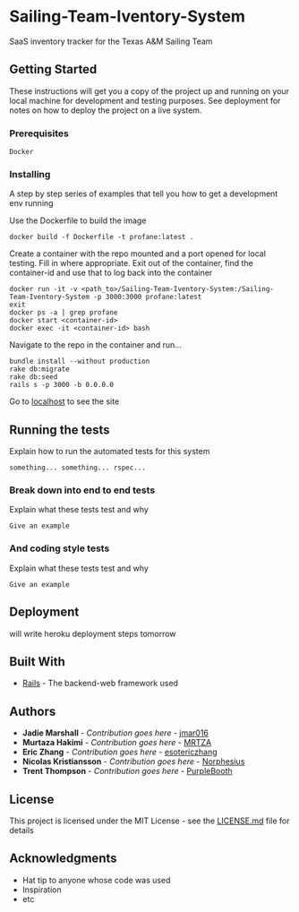 # Sailing-Team-Iventory-System
SaaS inventory tracker for the Texas A&amp;M Sailing Team

## Getting Started

These instructions will get you a copy of the project up and running on your local machine for development and testing purposes. See deployment for notes on how to deploy the project on a live system.

### Prerequisites

```
Docker
```

### Installing

A step by step series of examples that tell you how to get a development env running

Use the Dockerfile to build the image

```
docker build -f Dockerfile -t profane:latest .
```

Create a container with the repo mounted and a port opened for local testing.
Fill in <BLANK> where appropriate. Exit out of the container, find the container-id
and use that to log back into the container

```
docker run -it -v <path_to>/Sailing-Team-Iventory-System:/Sailing-Team-Iventory-System -p 3000:3000 profane:latest
exit
docker ps -a | grep profane 
docker start <container-id>
docker exec -it <container-id> bash
```

Navigate to the repo in the container and run...
```
bundle install --without production
rake db:migrate
rake db:seed
rails s -p 3000 -b 0.0.0.0
```

Go to [localhost](http://localhost:3000) to see the site

## Running the tests

Explain how to run the automated tests for this system

`something... something... rspec...`

### Break down into end to end tests

Explain what these tests test and why

```
Give an example
```

### And coding style tests

Explain what these tests test and why

```
Give an example
```

## Deployment

will write heroku deployment steps tomorrow

## Built With

* [Rails](https://rubyonrails.org/) - The backend-web framework used

## Authors

* **Jadie Marshall** - *Contribution goes here* - [jmar016](https://github.com/jmar016)
* **Murtaza Hakimi** - *Contribution goes here* - [MRTZA](https://github.com/MRTZA)
* **Eric Zhang** - *Contribution goes here* - [esotericzhang](https://github.com/esotericzhang)
* **Nicolas Kristiansson** - *Contribution goes here* - [Norphesius](https://github.com/Norphesius)
* **Trent Thompson** - *Contribution goes here* - [PurpleBooth](https://github.com/PurpleBooth)

## License

This project is licensed under the MIT License - see the [LICENSE.md](LICENSE.md) file for details

## Acknowledgments

* Hat tip to anyone whose code was used
* Inspiration
* etc


